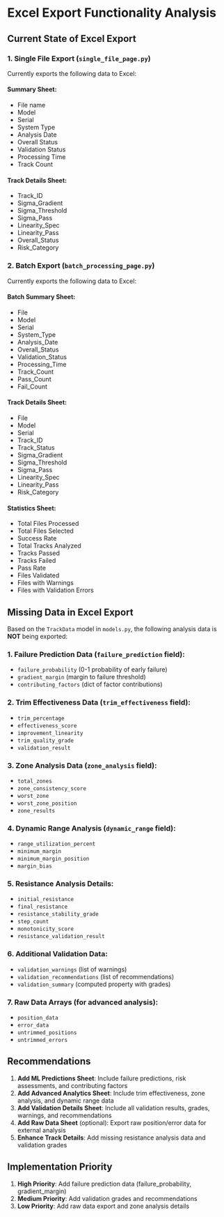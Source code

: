 # Excel Export Functionality Analysis

## Current State of Excel Export

### 1. **Single File Export** (`single_file_page.py`)
Currently exports the following data to Excel:

#### Summary Sheet:
- File name
- Model
- Serial
- System Type
- Analysis Date
- Overall Status
- Validation Status
- Processing Time
- Track Count

#### Track Details Sheet:
- Track_ID
- Sigma_Gradient
- Sigma_Threshold
- Sigma_Pass
- Linearity_Spec
- Linearity_Pass
- Overall_Status
- Risk_Category

### 2. **Batch Export** (`batch_processing_page.py`)
Currently exports the following data to Excel:

#### Batch Summary Sheet:
- File
- Model
- Serial
- System_Type
- Analysis_Date
- Overall_Status
- Validation_Status
- Processing_Time
- Track_Count
- Pass_Count
- Fail_Count

#### Track Details Sheet:
- File
- Model
- Serial
- Track_ID
- Track_Status
- Sigma_Gradient
- Sigma_Threshold
- Sigma_Pass
- Linearity_Spec
- Linearity_Pass
- Risk_Category

#### Statistics Sheet:
- Total Files Processed
- Total Files Selected
- Success Rate
- Total Tracks Analyzed
- Tracks Passed
- Tracks Failed
- Pass Rate
- Files Validated
- Files with Warnings
- Files with Validation Errors

## Missing Data in Excel Export

Based on the `TrackData` model in `models.py`, the following analysis data is **NOT** being exported:

### 1. **Failure Prediction Data** (`failure_prediction` field):
- `failure_probability` (0-1 probability of early failure)
- `gradient_margin` (margin to failure threshold)
- `contributing_factors` (dict of factor contributions)

### 2. **Trim Effectiveness Data** (`trim_effectiveness` field):
- `trim_percentage`
- `effectiveness_score`
- `improvement_linearity`
- `trim_quality_grade`
- `validation_result`

### 3. **Zone Analysis Data** (`zone_analysis` field):
- `total_zones`
- `zone_consistency_score`
- `worst_zone`
- `worst_zone_position`
- `zone_results`

### 4. **Dynamic Range Analysis** (`dynamic_range` field):
- `range_utilization_percent`
- `minimum_margin`
- `minimum_margin_position`
- `margin_bias`

### 5. **Resistance Analysis Details**:
- `initial_resistance`
- `final_resistance`
- `resistance_stability_grade`
- `step_count`
- `monotonicity_score`
- `resistance_validation_result`

### 6. **Additional Validation Data**:
- `validation_warnings` (list of warnings)
- `validation_recommendations` (list of recommendations)
- `validation_summary` (computed property with grades)

### 7. **Raw Data Arrays** (for advanced analysis):
- `position_data`
- `error_data`
- `untrimmed_positions`
- `untrimmed_errors`

## Recommendations

1. **Add ML Predictions Sheet**: Include failure predictions, risk assessments, and contributing factors
2. **Add Advanced Analytics Sheet**: Include trim effectiveness, zone analysis, and dynamic range data
3. **Add Validation Details Sheet**: Include all validation results, grades, warnings, and recommendations
4. **Add Raw Data Sheet** (optional): Export raw position/error data for external analysis
5. **Enhance Track Details**: Add missing resistance analysis data and validation grades

## Implementation Priority

1. **High Priority**: Add failure prediction data (failure_probability, gradient_margin)
2. **Medium Priority**: Add validation grades and recommendations
3. **Low Priority**: Add raw data export and zone analysis details